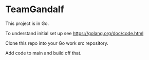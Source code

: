 # TeamGandalf
This project is in Go. 

To understand initial set up see https://golang.org/doc/code.html 

Clone this repo into your Go work src repository. 

Add code to main and build off that. 

